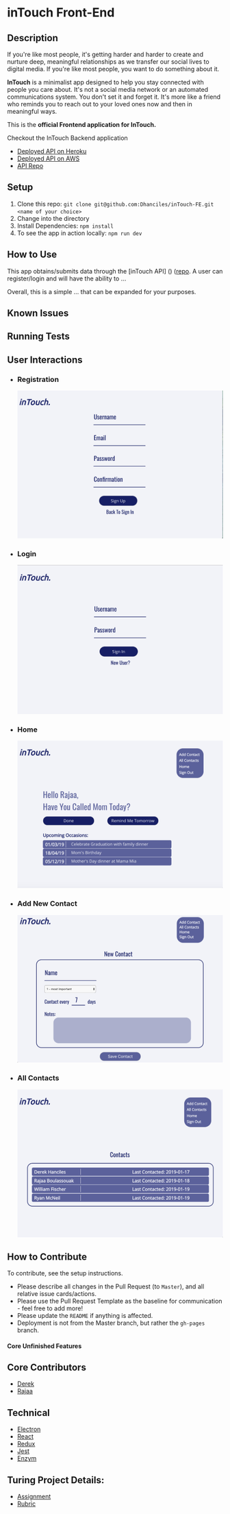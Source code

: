 # inTouch Front-End

## Description

If you're like most people, it's getting harder and harder to create and nurture deep, meaningful relationships as we transfer our social lives to digital media. If you're like most people, you want to do something about it.

**InTouch** is a minimalist app designed to help you stay connected with people you care about. It's not a social media network or an automated communications system. You don't set it and forget it. It's more like a friend who reminds you to reach out to your loved ones now and then in meaningful ways.

This is the **official Frontend application for InTouch.**

Checkout the InTouch Backend application
* [Deployed API on Heroku](https://in-touch-dev.herokuapp.com/api/v1/data/)
* [Deployed API on AWS](http://intouch-be-dev.us-west-2.elasticbeanstalk.com/api/v1/data/)
* [API Repo](https://github.com/ryan-mcneil/inTouch-BE)

## Setup
1. Clone this repo: `git clone git@github.com:Dhanciles/inTouch-FE.git <name of your choice>`
1. Change into the directory
1. Install Dependencies: `npm install`
1. To see the app in action locally: `npm run dev`

## How to Use
This app obtains/submits data through the [inTouch API] () ([repo](https://github.com/ryan-mcneil/inTouch-BE).
A user can register/login and will have the ability to ...

Overall, this is a simple ... that can be expanded for your purposes.

## Known Issues

## Running Tests

## User Interactions

* ### Registration

  ![](images/Screen%20Shot%202019-02-21%20at%2012.35.49%20PM.png)
  
* ### Login

  ![](images/Screen%20Shot%202019-02-21%20at%2012.35.29%20PM.png)
  
* ### Home 

  ![](images/Screen%20Shot%202019-02-21%20at%2012.36.28%20PM.png)
  
* ### Add New Contact

  ![](images/Screen%20Shot%202019-02-21%20at%2012.36.49%20PM.png)
  
* ### All Contacts

  ![](images/Screen%20Shot%202019-02-21%20at%2012.36.10%20PM.png)

## How to Contribute
To contribute, see the setup instructions.
* Please describe all changes in the Pull Request (to `Master`), and all relative issue cards/actions.
* Please use the Pull Request Template as the baseline for communication - feel free to add more!
* Please update the `README` if anything is affected.
* Deployment is not from the Master branch, but rather the `gh-pages` branch.

#### Core Unfinished Features

## Core Contributors
* [Derek](https://github.com/Dhanciles)
* [Rajaa](https://github.com/RajaaBoulassouak)

## Technical

* [Electron](https://electronjs.org/)
* [React](https://reactjs.org/)
* [Redux](https://redux.js.org/)
* [Jest](https://jestjs.io/)
* [Enzym](https://airbnb.io/enzyme/)

## Turing Project Details:
* [Assignment](http://backend.turing.io/module4/projects/cross_pollination/cross_pollination_spec)
* [Rubric](http://backend.turing.io/module4/projects/cross_pollination/cross_pollination_rubric)
